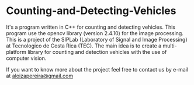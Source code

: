 # Counting-and-Detecting-Vehicles
It's a program written in C++ for counting and detecting vehicles. This program use the opencv library (version 2.4.10) for the image processing. This is a project of the SIPLab (Laboratory of Signal and Image Processing) at Tecnologico de Costa Rica (TEC). The main idea is to create a multi-platform library for counting and detection vehicles with the use of computer vision.

If you want to know more about the project feel free to contact us by e-mail at aloizapereira@gmail.com
